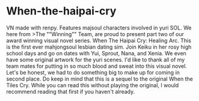 # When-the-haipai-cry
VN made with renpy. Features majsoul characters involved in yuri SOL.
We here from >The ""Winning"" Team, are proud to present part two of our award winning visual novel series. When The Haipai Cry: Healing Arc. This is the first ever mahjongsoul lesbian dating sim. Join Keiku in her rosy high school days and go on dates with Yui, Sprout, Nana, and Xenia. We even have some original artwork for the yuri scenes. 
I'd like to thank all of my team mates for putting in so much blood and sweat into this visual novel. Let's be honest, we had to do something big to make up for coming in second place. 
Do keep in mind that this is a sequel to the original When the Tiles Cry. While you can read this without playing the original, I would recommend reading that first if you haven't already. 
